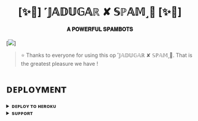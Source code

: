 <h1 align="center"><b>[✨🥀] ˹𝕁𝔸𝔻𝕌𝔾𝔸ℝ ✘ 𝕊ℙ𝔸𝕄˼🫧 [✨🥀]</b></h1>

<h4 align="center"> 𝐀 𝐏𝐎𝐖𝐄𝐑𝐅𝐔𝐋 𝐒𝐏𝐀𝐌𝐁𝐎𝐓𝐒</h4>

[<img src="https://telegra.ph/file/0568faa16980206bdb501.jpg"/>]

> ⭐️ Thanks to everyone for using this op ˹𝕁𝔸𝔻𝕌𝔾𝔸ℝ ✘ 𝕊ℙ𝔸𝕄˼🫧. That is the greatest pleasure we have !


# ᴅᴇᴘʟᴏʏᴍᴇɴᴛ


<details>
<summary><b>ᴅᴇᴘʟᴏʏ ᴛᴏ ʜᴇʀᴏᴋᴜ</b></summary>
<br>

[![Deploy](https://www.herokucdn.com/deploy/button.svg)](https://dashboard.heroku.com/new?template=https://github.com/Jadugar-24/SPAMBOT.git)

</details>


<details>
<summary><b>sᴜᴘᴘᴏʀᴛ</b></summary>
<br>

<a href="https://t.me/ANANTLOK"><img src="https://img.shields.io/badge/Join-Telegram%20Channel-red.svg?logo=Telegram"></a>

</details>
